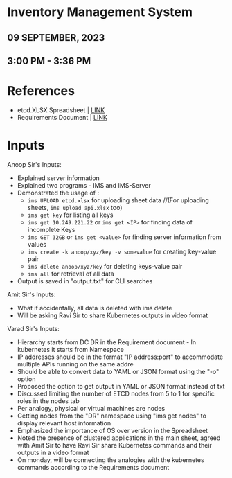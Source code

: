 # Inventory Management System
## 09 SEPTEMBER, 2023
## 3:00 PM - 3:36 PM

# References
- etcd.XLSX Spreadsheet | [LINK](https://docs.google.com/spreadsheets/d/1_oHivMUs1j4XZFSn3yZTKNkx50YXNYqU/edit#gid=338006155)
- Requirements Document | [LINK](https://docs.google.com/document/d/1kqVSy1tVPH7XL-YVOuwbdmF2fAnJldYFF-MBTGYnDTE/edit)

# Inputs
Anoop Sir's Inputs:
- Explained server information
- Explained two programs - IMS and IMS-Server
- Demonstrated the usage of :
  - `ims UPLOAD etcd.xlsx` for uploading sheet data //(For uploading sheets, `ims upload api.xlsx` too)
  - `ims get key` for listing all keys
  -  `ims get 10.249.221.22` or `ims get <IP>` for finding data of incomplete Keys
  -  `ims GET 32GB` or `ims get <value>` for finding server information from values
  -  `ims create -k anoop/xyz/key -v somevalue` for creating key-value pair
  -  `ims delete anoop/xyz/key` for deleting keys-value pair
  -  `ims all` for retrieval of all data
- Output is saved in "output.txt" for CLI searches

Amit Sir's Inputs:
- What if accidentally, all data is deleted with ims delete
- Will be asking Ravi Sir to share Kubernetes outputs in video format 

Varad Sir's Inputs:
- Hierarchy starts from DC DR in the Requirement document - In kubernetes it starts from Namespace
- IP addresses should be in the format "IP address:port" to accommodate multiple APIs running on the same addre
- Should be able to convert data to YAML or JSON format using the "-o" option
- Proposed the option to get output in YAML or JSON format instead of txt
- Discussed limiting the number of ETCD nodes from 5 to 1 for specific roles in the nodes tab
- Per analogy, physical or virtual machines are nodes
- Getting nodes from the "DR" namespace using "ims get nodes" to display relevant host information
- Emphasized the importance of OS over version in the Spreadsheet
- Noted the presence of clustered applications in the main sheet, agreed with Amit Sir to have Ravi Sir share Kubernetes commands and their outputs in a video format
- On monday, will be connecting the analogies with the kubernetes commands according to the Requirements document
